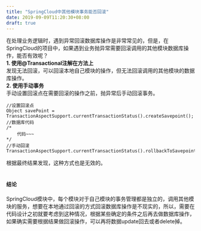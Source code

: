 ```yaml
---
title: "SpringCloud中其他模块事务能否回滚"
date: 2019-09-09T11:20:30+08:00
draft: true
---
```


在处理业务逻辑时，遇到异常回滚数据库操作是非常常见的，但是，在SpringCloud的项目中，如果遇到业务抛异常需要回滚调用的其他模块数据库操作，能否有效呢？<br>
**1. 使用@Transactional注解在方法上**
<br>
发现无法回滚，可以回滚本地自己模块的操作，但无法回滚调用的其他模块的数据库操作。
<br>
**2. 使用手动事务**
<br>
手动设置回滚点在需要回滚的操作之前，抛异常后手动回滚事务。<br>

```
//设置回滚点
Object savePoint = TransactionAspectSupport.currentTransactionStatus().createSavepoint(); 
//数据库代码
/*
    代码~~~
*/
//手动回滚
TransactionAspectSupport.currentTransactionStatus().rollbackToSavepoint(savePoint);
```
根据最终结果发现，这种方式也是无效的。
<br><br>
#### 结论
SpringCloud模块中，每个模块对于自己模块的事务管理都是独立的，调用其他模块的服务，想要在本地通过回滚的方式回滚数据库操作是不现实的，所以，需要在代码设计之初就要考虑到这种情况，根据某些确定的条件之后再去做数据库操作，如果确实需要根据结果做回滚操作，可以再将数据update回去或者delete掉。